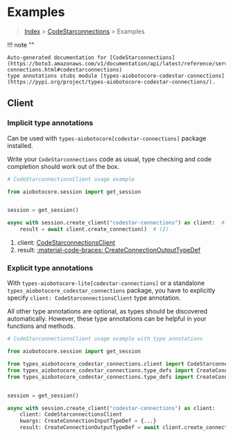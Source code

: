 # Examples

> [Index](../README.md) > [CodeStarconnections](./README.md) > Examples

!!! note ""

    Auto-generated documentation for [CodeStarconnections](https://boto3.amazonaws.com/v1/documentation/api/latest/reference/services/codestar-connections.html#codestarconnections)
    type annotations stubs module [types-aiobotocore-codestar-connections](https://pypi.org/project/types-aiobotocore-codestar-connections/).

## Client

### Implicit type annotations

Can be used with `types-aiobotocore[codestar-connections]` package installed.

Write your `CodeStarconnections` code as usual,
type checking and code completion should work out of the box.



```python
# CodeStarconnectionsClient usage example

from aiobotocore.session import get_session


session = get_session()

async with session.create_client("codestar-connections") as client:  # (1)
    result = await client.create_connection()  # (2)
```

1. client: [CodeStarconnectionsClient](./client.md)
2. result: [:material-code-braces: CreateConnectionOutputTypeDef](./type_defs.md#createconnectionoutputtypedef) 






### Explicit type annotations

With `types-aiobotocore-lite[codestar-connections]`
or a standalone `types_aiobotocore_codestar_connections` package, you have to explicitly specify
`client: CodeStarconnectionsClient` type annotation.

All other type annotations are optional, as types should be discovered automatically.
However, these type annotations can be helpful in your functions and methods.


```python
# CodeStarconnectionsClient usage example with type annotations

from aiobotocore.session import get_session

from types_aiobotocore_codestar_connections.client import CodeStarconnectionsClient
from types_aiobotocore_codestar_connections.type_defs import CreateConnectionOutputTypeDef
from types_aiobotocore_codestar_connections.type_defs import CreateConnectionInputTypeDef


session = get_session()

async with session.create_client("codestar-connections") as client:
    client: CodeStarconnectionsClient
    kwargs: CreateConnectionInputTypeDef = {...}
    result: CreateConnectionOutputTypeDef = await client.create_connection(**kwargs)
```




